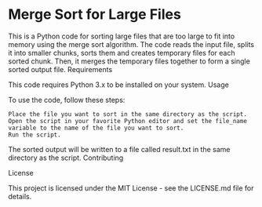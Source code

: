 # Merge Sort for Large Files

This is a Python code for sorting large files that are too large to fit into memory using the merge sort algorithm. The code reads the input file, splits it into smaller chunks, sorts them and creates temporary files for each sorted chunk. Then, it merges the temporary files together to form a single sorted output file.
Requirements

This code requires Python 3.x to be installed on your system.
Usage

To use the code, follow these steps:

    Place the file you want to sort in the same directory as the script.
    Open the script in your favorite Python editor and set the file_name variable to the name of the file you want to sort.
    Run the script.

The sorted output will be written to a file called result.txt in the same directory as the script.
Contributing

License

This project is licensed under the MIT License - see the LICENSE.md file for details.
